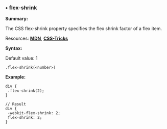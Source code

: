 ### <a name="flex-shrink"></a> &#8226; flex-shrink
**Summary:**

The CSS flex-shrink property specifies the flex shrink factor of a flex item.

Resources: **[MDN](https://developer.mozilla.org/en-US/docs/Web/CSS/flex-shrink)**, **[CSS-Tricks](http://css-tricks.com/almanac/properties/f/flex-shrink/)**

**Syntax:**

Default value: 1

    .flex-shrink(<number>) 
  
**Example:**

    div {
     .flex-shrink(2);
    }
    
    // Result
    div {
     -webkit-flex-shrink: 2;
     flex-shrink: 2;
    }



